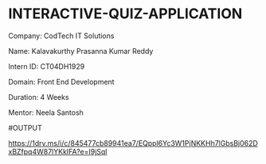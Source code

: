 # INTERACTIVE-QUIZ-APPLICATION

Company: CodTech IT Solutions

Name: Kalavakurthy Prasanna Kumar Reddy

Intern ID: CT04DH1929

Domain: Front End Development

Duration: 4 Weeks 

Mentor: Neela Santosh

#OUTPUT

https://1drv.ms/i/c/845477cb89941ea7/EQppl6Yc3W1PjNKKHh7lGbsBj062DxBZfpq4W87lYKkIFA?e=I9jSql
